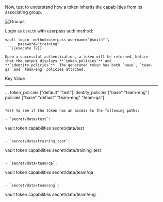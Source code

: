 Now, test to understand how a token inherits the capabilities from its associating group.

<img src="https://s3-us-west-1.amazonaws.com/education-yh/7-entity-3.png" alt="Groups"/>

Login as `bsmith` with userpass auth method:

```
vault login -method=userpass username="bsmith" \
      password="training"
```{{execute T2}}

Upon a successful authentication, a token will be returned. Notice that the output displays **`token_policies`** and **`identity_policies`**. The generated token has both `base`, `team-qa` and `team-eng` policies attached.

```
Key                    Value
---                    -----
...
token_policies         ["default" "test"]
identity_policies      ["base" "team-eng"]
policies               ["base" "default" "team-eng" "team-qa"]
```

Test to see if the token has an access to the following paths:

- `secret/data/test`:  
  ```
  vault token capabilities secret/data/test
  ```{{execute T2}}

- `secret/data/training_test`:  
  ```
  vault token capabilities secret/data/training_test
  ```{{execute T2}}

- `secret/data/team/qa`:  
  ```
  vault token capabilities secret/data/team/qa
  ```{{execute T2}}

- `secret/data/team/eng`:  
  ```
  vault token capabilities secret/data/team/eng
  ```{{execute T2}}
